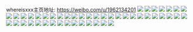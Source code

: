 whereisxxx主页地址: https://weibo.com/u/1962134201 
![](https://wx4.sinaimg.cn/mw2000/74f3cab9gy1h9blqxp5vvj22452ni4qp.jpg) 
![](https://wx4.sinaimg.cn/mw2000/74f3cab9gy1h9blqy9xxyj213t1juk83.jpg) 
![](https://wx4.sinaimg.cn/mw2000/74f3cab9gy1h9bi3vjjr4j21iw2dcu0x.jpg) 
![](https://wx4.sinaimg.cn/mw2000/74f3cab9gy1h9bgk8t0dhj21kw2dcu0x.jpg) 
![](https://wx4.sinaimg.cn/mw2000/74f3cab9gy1h9bierpjmej21kw2dcnpd.jpg) 
![](https://wx4.sinaimg.cn/mw2000/74f3cab9gy1h9bgkeapfnj22c03401kz.jpg) 
![](https://wx4.sinaimg.cn/mw2000/74f3cab9ly1h93mfz7hzkj22dr3407wj.jpg) 
![](https://wx4.sinaimg.cn/mw2000/74f3cab9ly1h93mo8c8lyj22c03404qq.jpg) 
![](https://wx4.sinaimg.cn/mw2000/74f3cab9ly1h93mg0ix23j22c0340hdu.jpg) 
![](https://wx4.sinaimg.cn/mw2000/74f3cab9ly1h93mfxd90jj22c0340e82.jpg) 
![](https://wx4.sinaimg.cn/mw2000/74f3cab9ly1h93mg1nigtj22c13404qq.jpg) 
![](https://wx4.sinaimg.cn/mw2000/74f3cab9ly1h93mmhaoqqj22hv340hdu.jpg) 
![](https://wx4.sinaimg.cn/mw2000/74f3cab9ly1h93mftc4wgj22bz340hdu.jpg) 
![](https://wx4.sinaimg.cn/mw2000/74f3cab9ly1h93mjhyxajj22c0340npe.jpg) 
![](https://wx4.sinaimg.cn/mw2000/74f3cab9ly1h93mfvntv0j22d6340qv6.jpg) 
![](https://wx4.sinaimg.cn/mw2000/74f3cab9gy1h8jj95aqxqj224h33znpf.jpg) 
![](https://wx4.sinaimg.cn/mw2000/74f3cab9gy1h8jj91plv0j21sb2x5u0y.jpg) 
![](https://wx4.sinaimg.cn/mw2000/74f3cab9gy1h8jj5792rcj220y2w71ky.jpg) 
![](https://wx4.sinaimg.cn/mw2000/74f3cab9gy1h8jmbwysecj22312tskjm.jpg) 
![](https://wx4.sinaimg.cn/mw2000/74f3cab9ly1h8gn6byp0pj22c0340hdv.jpg) 
![](https://wx4.sinaimg.cn/mw2000/74f3cab9ly1h8gn6dh2w1j22c0340b2a.jpg) 
![](https://wx4.sinaimg.cn/mw2000/74f3cab9ly1h8gn6evjqej22c0340b2a.jpg) 
![](https://wx4.sinaimg.cn/mw2000/74f3cab9ly1h8gn6gmotqj20zo0mx12o.jpg) 
![](https://wx4.sinaimg.cn/mw2000/74f3cab9ly1h8gn6i10gvj22c0340qv5.jpg) 
![](https://wx4.sinaimg.cn/mw2000/74f3cab9ly1h8gn6kgxggj22c0340qv6.jpg) 
![](https://wx4.sinaimg.cn/mw2000/74f3cab9ly1h88hpgyz0kj215m1jv7wh.jpg) 
![](https://wx4.sinaimg.cn/mw2000/74f3cab9ly1h88hp1ysabj22c0340b2e.jpg) 
![](https://wx4.sinaimg.cn/mw2000/74f3cab9ly1h88hpfk1rjj22c0340b2e.jpg) 
![](https://wx4.sinaimg.cn/mw2000/74f3cab9ly1h867buob36j22982upx6q.jpg) 
![](https://wx4.sinaimg.cn/mw2000/74f3cab9ly1h6tgq816wsj22bc334hdu.jpg) 
![](https://wx4.sinaimg.cn/mw2000/74f3cab9ly1h6tgjhka0cj222o3404qq.jpg) 
![](https://wx4.sinaimg.cn/mw2000/74f3cab9ly1h6tgibgirbj22c0341x6s.jpg) 
![](https://wx4.sinaimg.cn/mw2000/74f3cab9ly1h6s5zl0jsrj22bc3347wi.jpg) 
![](https://wx4.sinaimg.cn/mw2000/74f3cab9ly1h6s5zg4st3j22c03401ky.jpg) 
![](https://wx4.sinaimg.cn/mw2000/74f3cab9ly1h6tgnhdxooj22bc334b2a.jpg) 
![](https://wx4.sinaimg.cn/mw2000/74f3cab9ly1h6j5h4xxy4j21n31wqqv5.jpg) 
![](https://wx4.sinaimg.cn/mw2000/74f3cab9ly1h6j5h834ilj21ru2kpb29.jpg) 
![](https://wx4.sinaimg.cn/mw2000/74f3cab9ly1h6j5hac3evj21pz2m8x6q.jpg) 
![](https://wx4.sinaimg.cn/mw2000/74f3cab9ly1h6j5h39dk0j228a2z27wj.jpg) 
![](https://wx4.sinaimg.cn/mw2000/74f3cab9ly1h6j5hda8wij229u2z1x6s.jpg) 
![](https://wx4.sinaimg.cn/mw2000/74f3cab9ly1h6j5hban3uj22c0340u0x.jpg) 
![](https://wx4.sinaimg.cn/mw2000/74f3cab9ly1h6488bh5ikj223c31mqv9.jpg) 
![](https://wx4.sinaimg.cn/mw2000/74f3cab9ly1h64883k1rfj22c0340u10.jpg) 
![](https://wx4.sinaimg.cn/mw2000/74f3cab9ly1h64887vfzvj22c0340npg.jpg) 
![](https://wx4.sinaimg.cn/mw2000/74f3cab9ly1h651rzv7stj22832ysx6t.jpg) 
![](https://wx4.sinaimg.cn/mw2000/74f3cab9ly1h6487zr0tbj21zx2nmnpd.jpg) 
![](https://wx4.sinaimg.cn/mw2000/74f3cab9ly1h6487phq3tj21o6288e82.jpg) 
